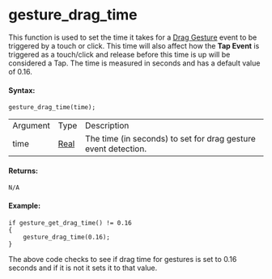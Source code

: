 # gesture_drag_time

This function is used to set the time it takes for a [Drag
Gesture](../../../../The_Asset_Editors/Object_Properties/Gesture_Events)
event to be triggered by a touch or click. This time will also affect
how the **Tap Event** is triggered as a touch/click and release before
this time is up will be considered a Tap. The time is measured in
seconds and has a default value of 0.16.

#### **Syntax:**

``` gml
gesture_drag_time(time);
```

|          |                                                                         |                                                                |
|----------|-------------------------------------------------------------------------|----------------------------------------------------------------|
| Argument | Type                                                                    | Description                                                    |
| time     |  [Real](../../../../../GameMaker_Language/GML_Overview/Data_Types)  | The time (in seconds) to set for drag gesture event detection. |

#### Returns:

``` gml
N/A
```

#### Example:

``` gml
if gesture_get_drag_time() != 0.16
{
    gesture_drag_time(0.16);
}
```

The above code checks to see if drag time for gestures is set to 0.16
seconds and if it is not it sets it to that value.
